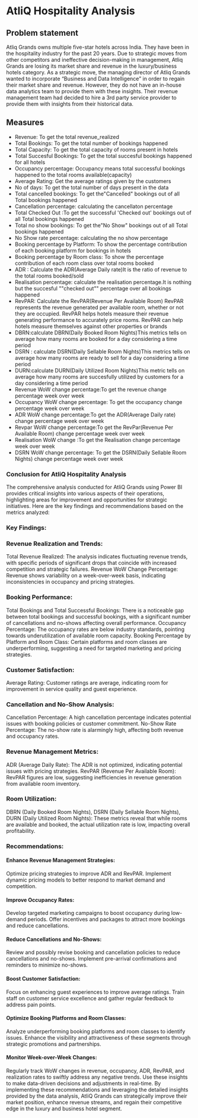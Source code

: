 # AtliQ Hospitality Analysis
## Problem statement
Atliq Grands owns multiple five-star hotels across India. They have been in the hospitality industry for the past 20 years. Due to strategic moves from other competitors and ineffective decision-making in management, Atliq Grands are losing its market share and revenue in the luxury/business hotels category. As a strategic move, the managing director of Atliq Grands wanted to incorporate “Business and Data Intelligence” in order to regain their market share and revenue.
However, they do not have an in-house data analytics team to provide them with these insights. Their revenue management team had decided to hire a 3rd party service provider to provide them with insights 
from their historical data.
## Measures
- Revenue: To get the total revenue_realized
- Total Bookings:	To get the total number of bookings happened
- Total Capacity:	To get the total capacity of rooms present in hotels
- Total Succesful Bookings:	To get the total succesful bookings happened for all hotels
- Occupancy percentage: Occupancy means total successful bookings happened to the total rooms available(capacity)
- Average Rating:	Get the average ratings given by the customers
- No of days:	To get the total number of days present in the data
- Total cancelled bookings:	To get the"Cancelled" bookings out of all Total bookings happened
- Cancellation percentage:	calculating the cancellaton percentage
- Total Checked Out	:To get the successful 'Checked out' bookings out of all Total bookings happened
- Total no show bookings:	To get the"No Show" bookings out of all Total bookings happened 
- No Show rate percentage:	calculating the no show percentage
- Booking percentage by Platform: To show the percentage contribution of each booking platform for bookings in hotels
- Booking percentage by Room class:	To show the percentage contribution of each room class over total rooms booked
- ADR : Calculate the ADR(Average Daily rate)It is the ratio of revenue to the total rooms booked/sold
- Realisation percentage: calculate  the realisation percentage.It is nothing but the succesful ""checked out"" percentage over all bookings happened
- RevPAR: Calculate the RevPAR(Revenue Per Available Room) RevPAR represents the revenue generated per available room, whether or not they are occupied. RevPAR helps hotels measure their revenue generating 
  performance to accurately price rooms. RevPAR can help hotels measure themselves against other properties or brands
- DBRN:calculate DBRN(Daily Booked Room Nights)This metrics tells on average how many rooms are booked for a day considering a time period
- DSRN : calculate DSRN(Daily Sellable Room Nights)This metrics tells on average how many rooms are ready to sell for a day considering a time period
- DURN:calculate DURN(Daily Utilized Room Nights)This metric tells on average how many rooms are succesfully utilized by customers for a day considering a time period
- Revenue WoW change percentage:To get the revenue change percentage week over week
- Occupancy WoW change percentage: To get the occupancy change percentage week over week
- ADR WoW change percentage:To get the ADR(Average Daily rate) change percentage week over week
- Revpar WoW change percentage:To get the RevPar(Revenue Per Available Room) change percentage week over week
- Realisation WoW change :To get the Realisation change percentage week over week
- DSRN WoW change percentage: To get the DSRN(Daily Sellable Room Nights) change percentage week over week

### Conclusion for AtliQ Hospitality Analysis
The comprehensive analysis conducted for AtliQ Grands using Power BI provides critical insights into various aspects of their operations, highlighting areas for improvement and opportunities for strategic initiatives. Here are the key findings and recommendations based on the metrics analyzed:

### Key Findings:
### Revenue Realization and Trends:

Total Revenue Realized: The analysis indicates fluctuating revenue trends, with specific periods of significant drops that coincide with increased competition and strategic failures.
Revenue WoW Change Percentage: Revenue shows variability on a week-over-week basis, indicating inconsistencies in occupancy and pricing strategies.
### Booking Performance:

Total Bookings and Total Successful Bookings: There is a noticeable gap between total bookings and successful bookings, with a significant number of cancellations and no-shows affecting overall performance.
Occupancy Percentage: The occupancy rates are below industry standards, pointing towards underutilization of available room capacity.
Booking Percentage by Platform and Room Class: Certain platforms and room classes are underperforming, suggesting a need for targeted marketing and pricing strategies.
### Customer Satisfaction:

Average Rating: Customer ratings are average, indicating room for improvement in service quality and guest experience.
### Cancellation and No-Show Analysis:

Cancellation Percentage: A high cancellation percentage indicates potential issues with booking policies or customer commitment.
No-Show Rate Percentage: The no-show rate is alarmingly high, affecting both revenue and occupancy rates.
### Revenue Management Metrics:

ADR (Average Daily Rate): The ADR is not optimized, indicating potential issues with pricing strategies.
RevPAR (Revenue Per Available Room): RevPAR figures are low, suggesting inefficiencies in revenue generation from available room inventory.
### Room Utilization:

DBRN (Daily Booked Room Nights), DSRN (Daily Sellable Room Nights), DURN (Daily Utilized Room Nights): These metrics reveal that while rooms are available and booked, the actual utilization rate is low, impacting overall profitability.
### Recommendations:
#### Enhance Revenue Management Strategies:

Optimize pricing strategies to improve ADR and RevPAR.
Implement dynamic pricing models to better respond to market demand and competition.
#### Improve Occupancy Rates:

Develop targeted marketing campaigns to boost occupancy during low-demand periods.
Offer incentives and packages to attract more bookings and reduce cancellations.
#### Reduce Cancellations and No-Shows:

Review and possibly revise booking and cancellation policies to reduce cancellations and no-shows.
Implement pre-arrival confirmations and reminders to minimize no-shows.
#### Boost Customer Satisfaction:

Focus on enhancing guest experiences to improve average ratings.
Train staff on customer service excellence and gather regular feedback to address pain points.
#### Optimize Booking Platforms and Room Classes:

Analyze underperforming booking platforms and room classes to identify issues.
Enhance the visibility and attractiveness of these segments through strategic promotions and partnerships.
#### Monitor Week-over-Week Changes:

Regularly track WoW changes in revenue, occupancy, ADR, RevPAR, and realization rates to swiftly address any negative trends.
Use these insights to make data-driven decisions and adjustments in real-time.
By implementing these recommendations and leveraging the detailed insights provided by the data analysis, AtliQ Grands can strategically improve their market position, enhance revenue streams, and regain their competitive edge in the luxury and business hotel segment.





